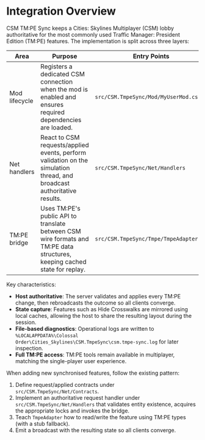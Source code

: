 # Integration Overview

CSM TM:PE Sync keeps a Cities: Skylines Multiplayer (CSM) lobby authoritative for the most commonly used Traffic Manager: President Edition (TM:PE) features. The implementation is split across three layers:

| Area | Purpose | Entry Points |
|------|---------|--------------|
| Mod lifecycle | Registers a dedicated CSM connection when the mod is enabled and ensures required dependencies are loaded. | `src/CSM.TmpeSync/Mod/MyUserMod.cs` |
| Net handlers | React to CSM requests/applied events, perform validation on the simulation thread, and broadcast authoritative results. | `src/CSM.TmpeSync/Net/Handlers` |
| TM:PE bridge | Uses TM:PE's public API to translate between CSM wire formats and TM:PE data structures, keeping cached state for replay. | `src/CSM.TmpeSync/Tmpe/TmpeAdapter.cs` |

Key characteristics:

- **Host authoritative**: The server validates and applies every TM:PE change, then rebroadcasts the outcome so all clients converge.
- **State capture**: Features such as Hide Crosswalks are mirrored using local caches, allowing the host to share the resulting layout during the session.
- **File-based diagnostics**: Operational logs are written to `%LOCALAPPDATA%\Colossal Order\Cities_Skylines\CSM.TmpeSync\csm.tmpe-sync.log` for later inspection.
- **Full TM:PE access**: TM:PE tools remain available in multiplayer, matching the single-player user experience.

When adding new synchronised features, follow the existing pattern:

1. Define request/applied contracts under `src/CSM.TmpeSync/Net/Contracts`.
2. Implement an authoritative request handler under `src/CSM.TmpeSync/Net/Handlers` that validates entity existence, acquires the appropriate locks and invokes the bridge.
3. Teach `TmpeAdapter` how to read/write the feature using TM:PE types (with a stub fallback).
4. Emit a broadcast with the resulting state so all clients converge.
